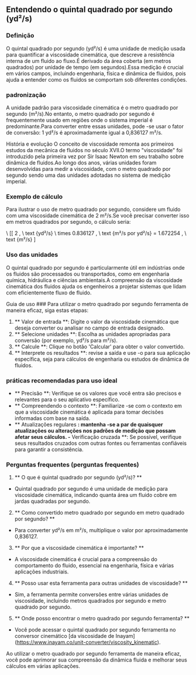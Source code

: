 ## Entendendo o quintal quadrado por segundo (yd²/s)

### Definição
O quintal quadrado por segundo (yd²/s) é uma unidade de medição usada para quantificar a viscosidade cinemática, que descreve a resistência interna de um fluido ao fluxo.É derivado da área coberta (em metros quadrados) por unidade de tempo (em segundos).Essa medição é crucial em vários campos, incluindo engenharia, física e dinâmica de fluidos, pois ajuda a entender como os fluidos se comportam sob diferentes condições.

### padronização
A unidade padrão para viscosidade cinemática é o metro quadrado por segundo (m²/s).No entanto, o metro quadrado por segundo é frequentemente usado em regiões onde o sistema imperial é predominante.Para converter entre essas unidades, pode -se usar o fator de conversão: 1 yd²/s é aproximadamente igual a 0,836127 m²/s.

História e evolução
O conceito de viscosidade remonta aos primeiros estudos da mecânica de fluidos no século XVII.O termo "viscosidade" foi introduzido pela primeira vez por Sir Isaac Newton em seu trabalho sobre dinâmica de fluidos.Ao longo dos anos, várias unidades foram desenvolvidas para medir a viscosidade, com o metro quadrado por segundo sendo uma das unidades adotadas no sistema de medição imperial.

### Exemplo de cálculo
Para ilustrar o uso de metro quadrado por segundo, considere um fluido com uma viscosidade cinemática de 2 m²/s.Se você precisar converter isso em metros quadrados por segundo, o cálculo seria:

\ [[
2 \, \ text {yd²/s} \ times 0.836127 \, \ text {m²/s por yd²/s} = 1.672254 \, \ text {m²/s}
\]

### Uso das unidades
O quintal quadrado por segundo é particularmente útil em indústrias onde os fluidos são processados ​​ou transportados, como em engenharia química, hidráulica e ciências ambientais.A compreensão da viscosidade cinemática dos fluidos ajuda os engenheiros a projetar sistemas que lidam com eficientemente fluxo de fluido.

Guia de uso ###
Para utilizar o metro quadrado por segundo ferramenta de maneira eficaz, siga estas etapas:
1. ** Valor de entrada **: Digite o valor da viscosidade cinemática que deseja converter ou analisar no campo de entrada designado.
2. ** Selecione unidades **: Escolha as unidades apropriadas para conversão (por exemplo, yd²/s para m²/s).
3. ** Calcule **: Clique no botão 'Calcular' para obter o valor convertido.
4. ** Interprete os resultados **: revise a saída e use -o para sua aplicação específica, seja para cálculos de engenharia ou estudos de dinâmica de fluidos.

### práticas recomendadas para uso ideal
- ** Precisão **: Verifique se os valores que você entra são precisos e relevantes para o seu aplicativo específico.
- ** Compreendendo o contexto **: Familiarize -se com o contexto em que a viscosidade cinemática é aplicada para tomar decisões informadas com base na saída.
- ** Atualizações regulares **: mantenha -se a par de quaisquer atualizações ou alterações nos padrões de medição que possam afetar seus cálculos.
-** Verificação cruzada **: Se possível, verifique seus resultados cruzados com outras fontes ou ferramentas confiáveis ​​para garantir a consistência.

### Perguntas frequentes (perguntas frequentes)

1. ** O que é quintal quadrado por segundo (yd²/s)? **
- Quintal quadrado por segundo é uma unidade de medição para viscosidade cinemática, indicando quanta área um fluido cobre em jardas quadradas por segundo.

2. ** Como convertido metro quadrado por segundo em metro quadrado por segundo? **
- Para converter yd²/s em m²/s, multiplique o valor por aproximadamente 0,836127.

3. ** Por que a viscosidade cinemática é importante? **
- A viscosidade cinemática é crucial para a compreensão do comportamento do fluido, essencial na engenharia, física e várias aplicações industriais.

4. ** Posso usar esta ferramenta para outras unidades de viscosidade? **
- Sim, a ferramenta permite conversões entre várias unidades de viscosidade, incluindo metros quadrados por segundo e metro quadrado por segundo.

5. ** Onde posso encontrar o metro quadrado por segundo ferramenta? **
- Você pode acessar o quintal quadrado por segundo ferramenta no conversor cinemático [da viscosidade de Inayam] (https://www.inayam.co/unit-converter/viscosity_kinematic).

Ao utilizar o metro quadrado por segundo ferramenta de maneira eficaz, você pode aprimorar sua compreensão da dinâmica fluida e melhorar seus cálculos em várias aplicações.